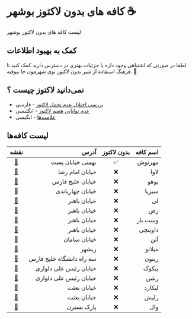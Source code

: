 # کافه های بدون لاکتوز بوشهر ☕

لیست کافه های بدون لاکتوز بوشهر

## کمک به بهبود اطلاعات
لطفا در صورتی که اشتباهی وجود داره یا جزئیات بهتری در دسترس دارید کمک کنید تا فرهنگ استفاده از شیر بدون لاکتوز توی شهرمون جا بیوفته. 🙏


## نمی‌دانید لاکتوز چیست ؟

- [بررسی اختلال عدم تحمل لاکتوز](https://youtu.be/VjyA5F9Tsu4?si=4-KXHPMn4KIVcOhw) - فارسی
- [عدم توانایی هضم لاکتوز](https://youtu.be/EwblPkIBrDo?si=K0Q0vOa_opgk5iho) - انگلیسی
- [علامت‌ها](https://youtu.be/JifSWBCd97M?si=pU4e1WEEhDe3Djiw) - انگیسی

## لیست کافه‌ها

| نقشه | آدرس | بدون لاکتوز | اسم کافه |
| :---: | ---: | :---: | ---: |
| [📌](https://maps.app.goo.gl/cxocbLbdHS4mSRjXA) | بهمنی خیابان پست | ✅ | مهرنوش |
| [📌](https://maps.app.goo.gl/wjUnGXhAyfexjFxS6) | خیابان امام رضا | ❌ | لاوا |
| [📌](https://maps.app.goo.gl/VzgptA72oWnkGaor9) | خیابان خلیج فارس | ❌ | بوهو |
| [📌](https://maps.app.goo.gl/osQxkpsJF4oKkYaT7) | خیابان چهارباندی | ❌ | سیریا |
| [📌](https://maps.app.goo.gl/LujVRq9nSzKj7UeU7) | خیابان باهنر | ❌ | لی |
| [📌](https://maps.app.goo.gl/E41cMQL7HCpVP5289) | خیابان باهنر | ❌ | رض |
| [📌](https://maps.app.goo.gl/5LZ8qsBt1SffPcPr5) | خیابان باهنر | ❌ | وست بار |
| [📌](https://maps.app.goo.gl/Ew7mY2WvMf4qj1jQA) | خیابان باهنر | ❌ | داوینچی |
| [📌](https://maps.app.goo.gl/FFJcRHieied89Bmz7) | خیابان سامان | ❌ | آتن |
| [📌](https://maps.app.goo.gl/9bMnLsUwNgWtg3kB7) | ریشهر | ❌ | میلانو |
| [📌](https://maps.app.goo.gl/XUkmCbgX2sia1uiC8) | سه راه دانشگاه خلیج فارس | ❌ | ریتون |
| [📌](https://maps.app.goo.gl/VwjfBzUAMuKnZbYn9) | خیابان رئیس علی دلواری | ❌ | پیکوک |
| [📌](https://maps.app.goo.gl/1bZvaQ3ocdFEZqp38) | خیابان رئیس علی دلواری | ❌ | رشن |
| [📌](https://maps.app.goo.gl/Go9Pf1PAfRaqkpwj6) | خیابان بعثت | ❌ | لیکارد |
| [📌](https://maps.app.goo.gl/hyntRez6znXyD4HQ6) | خیابان بعثت | ❌ | رلیش |
| [📌](https://maps.app.goo.gl/MtHYb3P2exgWzFKs5) | پارک نسترن | ❌ | وال |
